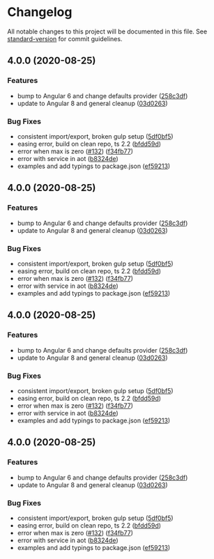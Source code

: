 # Changelog

All notable changes to this project will be documented in this file. See [standard-version](https://github.com/conventional-changelog/standard-version) for commit guidelines.

## 4.0.0 (2020-08-25)


### Features

* bump to Angular 6 and change defaults provider ([258c3df](///commit/258c3df47a1f0b3f2ec6e27c45d92a69178f7b17))
* update to Angular 8 and general cleanup ([03d0263](///commit/03d02639a89485817c94092b10806d5ede7a4e32))


### Bug Fixes

* consistent import/export, broken gulp setup ([5df0bf5](///commit/5df0bf553d69c7773abcd682bebd200e0622488f))
* easing error, build on clean repo, ts 2.2 ([bfdd59d](///commit/bfdd59d293a8cf6de183801f807d6c37594b942c))
* error when max is zero ([#132](null//undefined/issues/132)) ([f34fb77](///commit/f34fb771caaa13c0df82fecb9e1d14c4f0b13600))
* error with service in aot ([b8324de](///commit/b8324de5fd4d86e81c9ddc9d61f802c9db352370))
* examples and add typings to package.json ([ef59213](///commit/ef59213c38d1ea3bce2cabe44ed8fc598cdd85d6))

## 4.0.0 (2020-08-25)


### Features

* bump to Angular 6 and change defaults provider ([258c3df](///commit/258c3df47a1f0b3f2ec6e27c45d92a69178f7b17))
* update to Angular 8 and general cleanup ([03d0263](///commit/03d02639a89485817c94092b10806d5ede7a4e32))


### Bug Fixes

* consistent import/export, broken gulp setup ([5df0bf5](///commit/5df0bf553d69c7773abcd682bebd200e0622488f))
* easing error, build on clean repo, ts 2.2 ([bfdd59d](///commit/bfdd59d293a8cf6de183801f807d6c37594b942c))
* error when max is zero ([#132](null//undefined/issues/132)) ([f34fb77](///commit/f34fb771caaa13c0df82fecb9e1d14c4f0b13600))
* error with service in aot ([b8324de](///commit/b8324de5fd4d86e81c9ddc9d61f802c9db352370))
* examples and add typings to package.json ([ef59213](///commit/ef59213c38d1ea3bce2cabe44ed8fc598cdd85d6))

## 4.0.0 (2020-08-25)


### Features

* bump to Angular 6 and change defaults provider ([258c3df](///commit/258c3df47a1f0b3f2ec6e27c45d92a69178f7b17))
* update to Angular 8 and general cleanup ([03d0263](///commit/03d02639a89485817c94092b10806d5ede7a4e32))


### Bug Fixes

* consistent import/export, broken gulp setup ([5df0bf5](///commit/5df0bf553d69c7773abcd682bebd200e0622488f))
* easing error, build on clean repo, ts 2.2 ([bfdd59d](///commit/bfdd59d293a8cf6de183801f807d6c37594b942c))
* error when max is zero ([#132](null//undefined/issues/132)) ([f34fb77](///commit/f34fb771caaa13c0df82fecb9e1d14c4f0b13600))
* error with service in aot ([b8324de](///commit/b8324de5fd4d86e81c9ddc9d61f802c9db352370))
* examples and add typings to package.json ([ef59213](///commit/ef59213c38d1ea3bce2cabe44ed8fc598cdd85d6))

## 4.0.0 (2020-08-25)


### Features

* bump to Angular 6 and change defaults provider ([258c3df](///commit/258c3df47a1f0b3f2ec6e27c45d92a69178f7b17))
* update to Angular 8 and general cleanup ([03d0263](///commit/03d02639a89485817c94092b10806d5ede7a4e32))


### Bug Fixes

* consistent import/export, broken gulp setup ([5df0bf5](///commit/5df0bf553d69c7773abcd682bebd200e0622488f))
* easing error, build on clean repo, ts 2.2 ([bfdd59d](///commit/bfdd59d293a8cf6de183801f807d6c37594b942c))
* error when max is zero ([#132](null//undefined/issues/132)) ([f34fb77](///commit/f34fb771caaa13c0df82fecb9e1d14c4f0b13600))
* error with service in aot ([b8324de](///commit/b8324de5fd4d86e81c9ddc9d61f802c9db352370))
* examples and add typings to package.json ([ef59213](///commit/ef59213c38d1ea3bce2cabe44ed8fc598cdd85d6))
